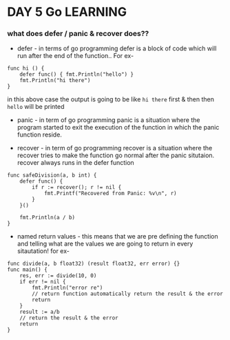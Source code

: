 # DAY 5 Go LEARNING

### what does defer / panic & recover does??
- defer - in terms of go programming defer is a block of code which will run after the end of the function..
For ex-
```
func hi () {
    defer func() { fmt.Println("hello") }
    fmt.Println("hi there")
}
```

in this above case the output is going to be like
`hi there` first & then then `hello` will be printed


- panic - in term of go programming panic is a situation where the program started to exit the execution of the function in which the panic function reside.

- recover - in term of go programming recover is a situation where the recover tries to make the function go normal after the panic situtaion. recover always runs in the defer function

```
func safeDivision(a, b int) {
    defer func() {
        if r := recover(); r != nil {
            fmt.Printf("Recovered from Panic: %v\n", r)
        }
    }()

    fmt.Println(a / b)
}
```

- named return values - this means that we are pre defining the function and telling what are the values we are going to return in every sitautation!
for ex-

```
func divide(a, b float32) (result float32, err error) {}
func main() {
    res, err := divide(10, 0)
    if err != nil {
        fmt.Println("error re")
        // return function automatically return the result & the error
        return
    }
    result := a/b
    // return the result & the error
    return
}
```
